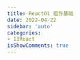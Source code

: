 ```yaml
---
title: React01 组件基础
date: 2022-04-22
sidebar: 'auto'
categories:
- 13React
isShowComments: true
---
```








